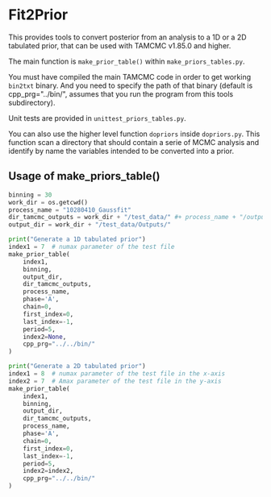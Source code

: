# Fit2Prior

This provides tools to convert posterior from an analysis to a 1D or a 2D tabulated prior, that can be used with TAMCMC v1.85.0 and higher.

The main function is `make_prior_table()` within `make_priors_tables.py`.

You must have compiled the main TAMCMC code in order to get working `bin2txt` binary. And you need to specify the path of that binary (default is cpp_prg="../bin/", assumes that you run the program from this tools subdirectory).

Unit tests are provided in `unittest_priors_tables.py`.

You can also use the higher level function `dopriors` inside `dopriors.py`. This function scan a directory that
should contain a serie of MCMC analysis and identify by name the variables intended to be converted into a prior.


## Usage of make_priors_table()

```python
binning = 30
work_dir = os.getcwd()
process_name = "10280410_Gaussfit"
dir_tamcmc_outputs = work_dir + "/test_data/" #+ process_name + "/outputs/"
output_dir = work_dir + "/test_data/Outputs/"

print("Generate a 1D tabulated prior")
index1 = 7  # numax parameter of the test file
make_prior_table(
    index1,
    binning,
    output_dir,
    dir_tamcmc_outputs,
    process_name,
    phase='A',
    chain=0,
    first_index=0,
    last_index=-1,
    period=5,
    index2=None,
    cpp_prg="../../bin/"
)

print("Generate a 2D tabulated prior")
index1 = 8  # numax parameter of the test file in the x-axis
index2 = 7  # Amax parameter of the test file in the y-axis
make_prior_table(
    index1,
    binning,
    output_dir,
    dir_tamcmc_outputs,
    process_name,
    phase='A',
    chain=0,
    first_index=0,
    last_index=-1,
    period=5,
    index2=index2,
    cpp_prg="../../bin/"
)
